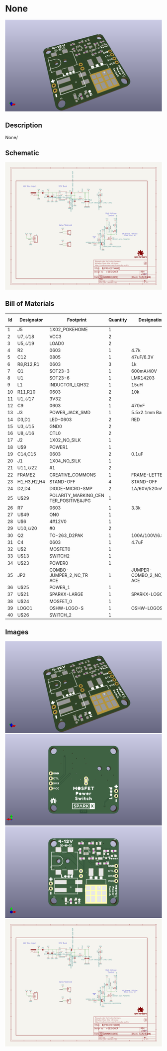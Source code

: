 # None
![None](version_current/working/working_3d.png)
## Description
None/
## Schematic
![None](version_current/working/working_schematic.png)
## Bill of Materials
| Id | Designator | Footprint | Quantity | Designation | Supplier and ref |  |
| --- | --- | --- | --- | --- | --- | --- |
| 1 | J5 | 1X02_POKEHOME | 1 |  |  |  |
| 2 | U$7,U$18 | VCC3 | 2 |  |  |  |
| 3 | U$5,U$19 | LOAD0 | 2 |  |  |  |
| 4 | R2 | 0603 | 1 | 4.7k |  |  |
| 5 | C12 | 0805 | 1 | 47uF/6.3V |  |  |
| 6 | R8,R12,R1 | 0603 | 3 | 1k |  |  |
| 7 | Q1 | SOT23-3 | 1 | 600mA/40V |  |  |
| 8 | U1 | SOT23-6 | 1 | LMR14203 |  |  |
| 9 | L1 | INDUCTOR_LQH32 | 1 | 15uH |  |  |
| 10 | R11,R10 | 0603 | 2 | 10k |  |  |
| 11 | U$1,U$17 | 3V32 | 2 |  |  |  |
| 12 | C9 | 0603 | 1 | 470nF |  |  |
| 13 | J3 | POWER_JACK_SMD | 1 | 5.5x2.1mm Barrel |  |  |
| 14 | D3,D1 | LED-0603 | 2 | RED |  |  |
| 15 | U$3,U$15 | GND0 | 2 |  |  |  |
| 16 | U$8,U$16 | CTL0 | 2 |  |  |  |
| 17 | J2 | 1X02_NO_SILK | 1 |  |  |  |
| 18 | U$9 | POWER1 | 1 |  |  |  |
| 19 | C14,C15 | 0603 | 2 | 0.1uF |  |  |
| 20 | J1 | 1X04_NO_SILK | 1 |  |  |  |
| 21 | U$11,U$22 | #1 | 2 |  |  |  |
| 22 | FRAME2 | CREATIVE_COMMONS | 1 | FRAME-LETTER |  |  |
| 23 | H1,H3,H2,H4 | STAND-OFF | 4 | STAND-OFF |  |  |
| 24 | D2,D4 | DIODE-MICRO-SMP | 2 | 1A/60V/520mV |  |  |
| 25 | U$29 | POLARITY_MARKING_CEN<br>TER_POSITIVE#JPG | 1 |  |  |  |
| 26 | R7 | 0603 | 1 | 3.3k |  |  |
| 27 | U$49 | ON0 | 1 |  |  |  |
| 28 | U$6 | 4#12V0 | 1 |  |  |  |
| 29 | U$10,U$20 | #0 | 2 |  |  |  |
| 30 | Q2 | TO-263_D2PAK | 1 | 100A/100V/6.8mΩ |  |  |
| 31 | C4 | 0603 | 1 | 4.7uF |  |  |
| 32 | U$2 | MOSFET0 | 1 |  |  |  |
| 33 | U$13 | SWITCH2 | 1 |  |  |  |
| 34 | U$23 | POWER0 | 1 |  |  |  |
| 35 | JP2 | COMBO-JUMPER_2_NC_TR<br>ACE | 1 | JUMPER-COMBO_2_NC_TR<br>ACE |  |  |
| 36 | U$25 | POWER_1 | 1 |  |  |  |
| 37 | U$21 | SPARKX-LARGE | 1 | SPARKX-LOGO5 |  |  |
| 38 | U$24 | MOSFET_0 | 1 |  |  |  |
| 39 | LOGO1 | OSHW-LOGO-S | 1 | OSHW-LOGOS |  |  |
| 40 | U$26 | SWITCH_2 | 1 |  |  |  |

## Images
![version_current/working/working_3d.png](version_current/working/working_3d.png)
![version_current/working/working_3d_back.png](version_current/working/working_3d_back.png)
![version_current/working/working_3d_front.png](version_current/working/working_3d_front.png)
![version_current/working/working_schematic.png](version_current/working/working_schematic.png)
